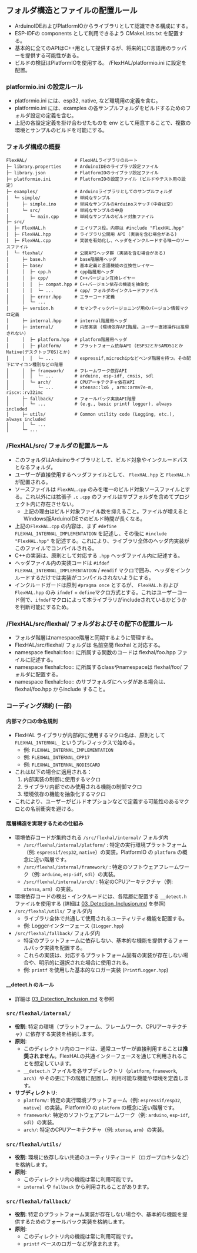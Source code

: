 ## フォルダ構造とファイルの配置ルール
- ArduinoIDEおよびPlatformIOからライブラリとして認識できる構成にする。
- ESP-IDFの components として利用できるよう CMakeLists.txt を配置する。
- 基本的に全てのAPIはC++用として提供するが、将来的にC言語用のラッパーを提供する可能性がある。
- ビルドの検証はPlatformIOを使用する。 /FlexHAL/platformio.ini に設定を配置。

### platformio.ini の設定ルール
- platformio.ini には、esp32, native, など環境用の定義を含む。
- platformio.ini には、examples の各サンプルフォルダをビルドするためのフォルダ設定の定義を含む。
- 上記の各設定定義を掛け合わせたものを env として用意することで、複数の環境とサンプルのビルドを可能にする。

### フォルダ構成の概要
```
FlexHAL/                  # FlexHALライブラリのルート
├─ library.properties     # ArduinoIDEのライブラリ設定ファイル
├─ library.json           # PlatformIOのライブラリ設定ファイル
├─ platformio.ini         # PlatformIOの設定ファイル (ビルドやテスト用の設定)
├─ examples/              # Arduinoライブラリとしてのサンプルフォルダ
│  └─ simple/             # 単純なサンプル
│     ├─ simple.ino       # 単純なサンプルのArduinoスケッチ(中身は空)
│     └─ src/             # 単純なサンプルの中身
│        └─ main.cpp      # 単純なサンプルのビルド対象ファイル
├─ src/
│  ├─ FlexHAL.h           # エイリアス役。内容は #include "FlexHAL.hpp"
│  ├─ FlexHAL.hpp         # ライブラリ公開用 API (実装を含む場合がある)
│  ├─ FlexHAL.cpp         # 実装を有効化し、ヘッダをインクルードする唯一のソースファイル
│  └─ flexhal/            # 公開APIヘッダ群 (実装を含む場合がある)
│     ├─ base.h           # base階層用ヘッダ
│     ├─ base/            # 基本定義と言語機能の互換性レイヤー
│     │  ├─ cpp.h         # cpp階層用ヘッダ
│     │  ├─ cpp/          # C++バージョン互換レイヤー
│     │  │  ├─ compat.hpp # C++バージョン依存の機能を抽象化
│     │  │  └─ ...        # cpp/ フォルダのインクルードファイル
│     │  ├─ error.hpp     # エラーコード定義
│     │  └─ ...
│     ├─ version.h        # セマンティックバージョニング用のバージョン情報マクロ定義
│     ├─ internal.hpp     # internal階層用ヘッダ
│     ├─ internal/        # 内部実装 (環境依存API階層。ユーザー直接操作は推奨されない)
│     │  ├─ platform.hpp  # platform階層用ヘッダ
│     │  ├─ platform/     # プラットフォーム依存API (ESP32とかSAMD51とかNative(デスクトップOS)とか)
│     │  │  └─ ...        # espressif,microchipなどベンダ階層を持つ。その配下にマイコン種別などの階層
│     │  ├─ framework/    # フレームワーク依存API
│     │  │  └─ ...        # arduino, esp-idf, cmsis, sdl
│     │  └─ arch/         # CPUアーキテクチャ依存API
│     │     └─ ...        # xtensa::lx6 , arm::armv7e-m, riscv::rv32imc
│     ├─ fallback/        # フォールバック実装API階層
│     │  └─ ...           # (e.g., basic printf logger), always included
│     ├─ utils/           # Common utility code (Logging, etc.), always included
│     │  └─ ...
│     └─ ...
```
### /FlexHAL/src/ フォルダの配置ルール
- このフォルダはArduinoライブラリとして、ビルド対象やインクルードパスとなるフォルダ。
- ユーザーが直接使用するヘッダファイルとして、 `FlexHAL.hpp` と `FlexHAL.h` が配置される。
- ソースファイルは `FlexHAL.cpp` のみを唯一のビルド対象ソースファイルとする。これ以外には拡張子 `.c` `.cpp` のファイルはサブフォルダを含めてプロジェクト内に存在させない。
  - 上記の理由はビルド対象ファイル数を抑えること。ファイルが増えるとWindows版ArduinoIDEでのビルド時間が長くなる。
- 上記の`FlexHAL.cpp` の内容は、まず `#define FLEXHAL_INTERNAL_IMPLEMENTATION` を記述し、その後に `#include "FlexHAL.hpp"` を記述する。これにより、ライブラリ全体のヘッダ内実装がこのファイルでコンパイルされる。
- C++の実装は、原則として対応する `.hpp` ヘッダファイル内に記述する。
- ヘッダファイル内の実装コードは `#ifdef FLEXHAL_INTERNAL_IMPLEMENTATION` / `#endif` マクロで囲み、ヘッダをインクルードするだけでは実装がコンパイルされないようにする。
- インクルードガードは原則 `#pragma once` とするが、 `FlexHAL.h` および `FlexHAL.hpp` のみ `ifndef` + `define`マクロ方式とする。これはユーザーコード側で、`ifndef`マクロによって本ライブラリがincludeされているかどうかを判断可能にするため。

### /FlexHAL/src/flexhal/ フォルダおよびその配下の配置ルール
- フォルダ階層はnamespace階層と同期するように管理する。
- FlexHAL/src/flexhal/ フォルダは 名前空間 flexhal と対応する。
- namespace flexhal::foo:: に所属する関数のコードは flexhal/foo.hpp ファイルに記述する。
- namespace flexhal::foo:: に所属するclassやnamespaceは flexhal/foo/ フォルダに配置する。
- namespace flexhal::foo:: のサブフォルダにヘッダがある場合は、flexhal/foo.hpp からinclude すること。

### コーディング規約 (一部)

#### 内部マクロの命名規則
- FlexHAL ライブラリが内部的に使用するマクロ名は、原則として `FLEXHAL_INTERNAL_` というプレフィックスで始める。
  - 例: `FLEXHAL_INTERNAL_IMPLEMENTATION`
  - 例: `FLEXHAL_INTERNAL_CPP17`
  - 例: `FLEXHAL_INTERNAL_NODISCARD`
- これは以下の場合に適用される：
  1. 内部実装の制御に使用するマクロ
  2. ライブラリ内部でのみ使用される機能の制御マクロ
  3. 環境依存の機能を抽象化するマクロ
- これにより、ユーザーがビルドオプションなどで定義する可能性のあるマクロとの名前衝突を避ける。

#### 階層構造を実現するための仕組み
- 環境依存コードが集約される `/src/flexhal/internal/` フォルダ内
  - `/src/flexhal/internal/platform/` : 特定の実行環境プラットフォーム（例: `espressif/esp32`, `native`）の実装。PlatformIO の `platform` の概念に近い階層です。
  - `/src/flexhal/internal/framework/` : 特定のソフトウェアフレームワーク（例: `arduino`, `esp-idf`, `sdl`）の実装。
  - `/src/flexhal/internal/arch/` : 特定のCPUアーキテクチャ（例: `xtensa`, `arm`）の実装。
- 環境依存コードの検出・インクルードには、各階層に配置する `__detect.h` ファイルを使用する (詳細は [03_Detection_Inclusion.md](./03_Detection_Inclusion.md) を参照)
- `/src/flexhal/utils/` フォルダ内
  - ライブラリ全体で共通して使用されるユーティリティ機能を配置する。
  - 例: Loggerインターフェース (`ILogger.hpp`)
- `/src/flexhal/fallback/` フォルダ内
  - 特定のプラットフォームに依存しない、基本的な機能を提供するフォールバック実装を配置する。
  - これらの実装は、対応するプラットフォーム固有の実装が存在しない場合や、明示的に選択された場合に使用される。
  - 例: `printf` を使用した基本的なロガー実装 (`PrintfLogger.hpp`)

#### __detect.h のルール
- 詳細は [03_Detection_Inclusion.md](./03_Detection_Inclusion.md) を参照

### `src/flexhal/internal/`

*   **役割**: 特定の環境（プラットフォーム、フレームワーク、CPUアーキテクチャ）に依存する実装を格納します。
*   **原則**:
    *   このディレクトリ内のコードは、通常ユーザーが直接利用することは**推奨されません**。FlexHALの共通インターフェースを通じて利用されることを想定しています。
    *   `__detect.h` ファイルを各サブディレクトリ（`platform`, `framework`, `arch`）やその更に下の階層に配置し、利用可能な機能や環境を定義します。
*   **サブディレクトリ**:
    *   `platform/`: 特定の実行環境プラットフォーム（例: `espressif/esp32`, `native`）の実装。PlatformIO の `platform` の概念に近い階層です。
    *   `framework/`: 特定のソフトウェアフレームワーク（例: `arduino`, `esp-idf`, `sdl`）の実装。
    *   `arch/`: 特定のCPUアーキテクチャ（例: `xtensa`, `arm`）の実装。

### `src/flexhal/utils/`

*   **役割**: 環境に依存しない共通のユーティリティコード（ロガープロキシなど）を格納します。
*   **原則**:
    *   このディレクトリ内の機能は常に利用可能です。
    *   `internal` や `fallback` から利用されることがあります。

### `src/flexhal/fallback/`

*   **役割**: 特定のプラットフォーム実装が存在しない場合や、基本的な機能を提供するためのフォールバック実装を格納します。
*   **原則**:
    *   このディレクトリ内の機能は常に利用可能です。
    *   `printf` ベースのロガーなどが含まれます。
